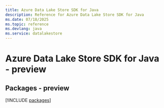 ```yaml
---
title: Azure Data Lake Store SDK for Java
description: Reference for Azure Data Lake Store SDK for Java
ms.date: 07/18/2025
ms.topic: reference
ms.devlang: java
ms.service: datalakestore
---
```

# Azure Data Lake Store SDK for Java - preview
## Packages - preview
[!INCLUDE [packages](data-lake-store-index.md)]